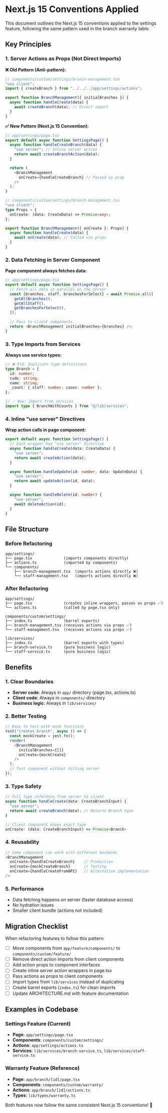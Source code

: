 # Next.js 15 Conventions Applied

This document outlines the Next.js 15 conventions applied to the settings feature, following the same pattern used in the branch warranty table.

## Key Principles

### 1. Server Actions as Props (Not Direct Imports)

**❌ Old Pattern (Anti-pattern):**
```typescript
// components/custom/settings/branch-management.tsx
"use client";
import { createBranch } from "../../../app/settings/actions";

export function BranchManagement({ initialBranches }) {
  async function handleCreate(data) {
    await createBranch(data); // Direct import
  }
}
```

**✅ New Pattern (Next.js 15 Convention):**
```typescript
// app/settings/page.tsx
export default async function SettingsPage() {
  async function handleCreateBranch(data) {
    "use server"; // Inline server action
    return await createBranchAction(data);
  }

  return (
    <BranchManagement
      onCreate={handleCreateBranch} // Passed as prop
    />
  );
}

// components/custom/settings/branch-management.tsx
"use client";
type Props = {
  onCreate: (data: CreateData) => Promise<any>;
};

export function BranchManagement({ onCreate }: Props) {
  async function handleCreate(data) {
    await onCreate(data); // Called via props
  }
}
```

### 2. Data Fetching in Server Component

**Page component always fetches data:**
```typescript
// app/settings/page.tsx
export default async function SettingsPage() {
  // Fetch all data in parallel on the server
  const [branches, staff, branchesForSelect] = await Promise.all([
    getAllBranches(),
    getAllStaff(),
    getBranchesForSelect(),
  ]);

  // Pass to client components
  return <BranchManagement initialBranches={branches} />;
}
```

### 3. Type Imports from Services

**Always use service types:**
```typescript
// ❌ Old: Duplicate type definitions
type Branch = {
  id: number;
  code: string;
  name: string;
  _count: { staff: number; cases: number };
};

// ✅ New: Import from services
import type { BranchWithCounts } from "@/lib/services";
```

### 4. Inline "use server" Directives

**Wrap action calls in page component:**
```typescript
export default async function SettingsPage() {
  // Each wrapper has "use server" directive
  async function handleCreate(data: CreateData) {
    "use server";
    return await createAction(data);
  }

  async function handleUpdate(id: number, data: UpdateData) {
    "use server";
    return await updateAction(id, data);
  }

  async function handleDelete(id: number) {
    "use server";
    await deleteAction(id);
  }
}
```

## File Structure

### Before Refactoring
```
app/settings/
├── page.tsx              (imports components directly)
├── actions.ts            (imported by components)
└── components/
    ├── branch-management.tsx  (imports actions directly ❌)
    └── staff-management.tsx   (imports actions directly ❌)
```

### After Refactoring
```
app/settings/
├── page.tsx              (creates inline wrappers, passes as props ✅)
└── actions.ts            (called by page.tsx only)

components/custom/settings/
├── index.ts              (barrel exports)
├── branch-management.tsx (receives actions via props ✅)
└── staff-management.tsx  (receives actions via props ✅)

lib/services/
├── index.ts              (barrel exports with types)
├── branch-service.ts     (pure business logic)
└── staff-service.ts      (pure business logic)
```

## Benefits

### 1. Clear Boundaries
- **Server code**: Always in `app/` directory (page.tsx, actions.ts)
- **Client code**: Always in `components/` directory
- **Business logic**: Always in `lib/services/`

### 2. Better Testing
```typescript
// Easy to test with mock functions
test("creates branch", async () => {
  const mockCreate = jest.fn();
  render(
    <BranchManagement
      initialBranches={[]}
      onCreate={mockCreate}
    />
  );
  // Test component without hitting server
});
```

### 3. Type Safety
```typescript
// Full type inference from server to client
async function handleCreate(data: CreateBranchInput) {
  "use server";
  return await createBranch(data); // Returns Branch type
}

// Client component knows exact type
onCreate: (data: CreateBranchInput) => Promise<Branch>
```

### 4. Reusability
```typescript
// Same component can work with different backends
<BranchManagement
  onCreate={handleCreateBranch}    // Production
  onCreate={mockCreateBranch}      // Testing
  onCreate={handleCreateFromAPI}   // Alternative implementation
/>
```

### 5. Performance
- Data fetching happens on server (faster database access)
- No hydration issues
- Smaller client bundle (actions not included)

## Migration Checklist

When refactoring features to follow this pattern:

- [ ] Move components from `app/feature/components/` to `components/custom/feature/`
- [ ] Remove direct action imports from client components
- [ ] Add action props to component interfaces
- [ ] Create inline server action wrappers in page.tsx
- [ ] Pass actions as props to client components
- [ ] Import types from `lib/services` instead of duplicating
- [ ] Create barrel exports (`index.ts`) for clean imports
- [ ] Update ARCHITECTURE.md with feature documentation

## Examples in Codebase

### Settings Feature (Current)
- **Page**: `app/settings/page.tsx`
- **Components**: `components/custom/settings/`
- **Actions**: `app/settings/actions.ts`
- **Services**: `lib/services/branch-service.ts`, `lib/services/staff-service.ts`

### Warranty Feature (Reference)
- **Page**: `app/branch/[id]/page.tsx`
- **Components**: `components/custom/warranty/`
- **Actions**: `app/branch/[id]/actions.ts`
- **Types**: `lib/types/warranty.ts`

Both features now follow the same consistent Next.js 15 conventions! 🎉
